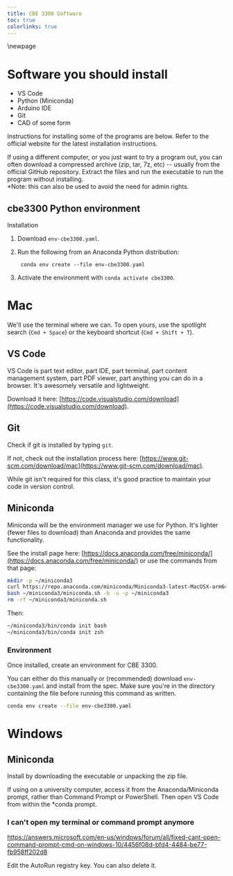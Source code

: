 ```yaml
---
title: CBE 3300 Software
toc: true
colorlinks: true
---
```


\newpage

# Software you should install

- VS Code
- Python (Miniconda)
- Arduino IDE
- Git
- CAD of some form

Instructions for installing some of the programs are below. Refer to the official website for the latest installation instructions.

If using a different computer, or you just want to try a program out, you can often download a compressed archive (zip, tar, 7z, etc) -- usually from the official GitHub repository. Extract the files and run the executable to run the program without installing.  
*Note: this can also be used to avoid the need for admin rights.

## cbe3300 Python environment

Installation

1. Download `env-cbe3300.yaml`.
1. Run the following from an Anaconda Python distribution:
    
        conda env create --file env-cbe3300.yaml
1. Activate the environment with `conda activate cbe3300`.
    


# Mac

We'll use the terminal where we can. To open yours, use the spotlight search (`Cmd + Space`) or the keyboard shortcut (`Cmd + Shift + T`).

## VS Code

VS Code is part text editor, part IDE, part terminal, part content management system, part PDF viewer, part anything you can do in a browser. It's awesomely versatile and lightweight.

Download it here: [https://code.visualstudio.com/download](https://code.visualstudio.com/download).

## Git

Check if git is installed by typing `git`.

If not, check out the installation process here: [https://www.git-scm.com/download/mac](https://www.git-scm.com/download/mac). 

While git isn't required for this class, it's good practice to maintain your code in version control.

## Miniconda

Miniconda will be the environment manager we use for Python. It's lighter (fewer files to download) than Anaconda and provides the same functionality.

See the install page here: [https://docs.anaconda.com/free/miniconda/](https://docs.anaconda.com/free/miniconda/) or use the commands from that page:

```sh
mkdir -p ~/miniconda3
curl https://repo.anaconda.com/miniconda/Miniconda3-latest-MacOSX-arm64.sh -o ~/miniconda3/miniconda.sh
bash ~/miniconda3/miniconda.sh -b -u -p ~/miniconda3
rm -rf ~/miniconda3/miniconda.sh
```

Then:

```sh
~/miniconda3/bin/conda init bash
~/miniconda3/bin/conda init zsh
```

### Environment

Once installed, create an environment for CBE 3300. 

You can either do this manually or (recommended) download `env-cbe3300.yaml` and install from the spec. Make sure you're in the directory containing the file before running this command as written.

```sh
conda env create --file env-cbe3300.yaml
```

# Windows

## Miniconda

Install by downloading the executable or unpacking the zip file.

If using on a university computer, access it from the Anaconda/Miniconda prompt, rather than Command Prompt or PowerShell. Then open VS Code from within the *conda prompt.

### I can't open my terminal or command prompt anymore

https://answers.microsoft.com/en-us/windows/forum/all/fixed-cant-open-command-prompt-cmd-on-windows-10/4456f08d-bfd4-4484-be77-fb958ff202d8

Edit the AutoRun registry key. You can also delete it.